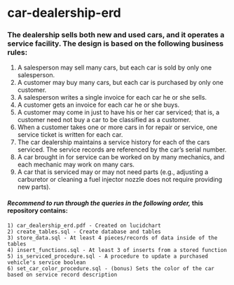 # car-dealership-erd
### The dealership sells both new and used cars, and it operates a service facility. The design is based on the following business rules:
<ol>
    <li>A salesperson may sell many cars, but each car is sold by only one salesperson.</li>
    <li>A customer may buy many cars, but each car is purchased by only one customer.</li>
    <li>A salesperson writes a single invoice for each car he or she sells.</li>
    <li>A customer gets an invoice for each car he or she buys.</li>
    <li>A customer may come in just to have his or her car serviced; that is, a customer need not buy a car to be classified as a customer.</li>
    <li>When a customer takes one or more cars in for repair or service, one service ticket is written for each car.</li>
    <li>The car dealership maintains a service history for each of the cars serviced. The service records are referenced by the car’s serial number.</li>
    <li>A car brought in for service can be worked on by many mechanics, and each mechanic may work on many cars.</li>
    <li>A car that is serviced may or may not need parts (e.g., adjusting a carburetor or cleaning a fuel injector nozzle does not require providing new parts).</li>
</ol>

#### *Recommend to run through the queries in the following order,* this repository contains: 
```
1) car_dealership_erd.pdf - Created on lucidchart
2) create_tables.sql - Create database and tables
3) store_data.sql - At least 4 pieces/records of data inside of the tables
4) insert_functions.sql - At least 3 of inserts from a stored function
5) is_serviced_procedure.sql - A procedure to update a purchased vehicle's service boolean
6) set_car_color_procedure.sql - (bonus) Sets the color of the car based on service record description
```

